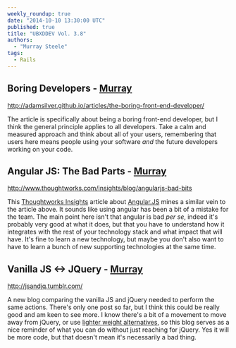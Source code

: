```yaml
---
weekly_roundup: true
date: "2014-10-10 13:30:00 UTC"
published: true
title: "UBXDDEV Vol. 3.8"
authors:
  - "Murray Steele"
tags:
  - Rails
---
```


## Boring Developers - [Murray](/people#murray-steele/)

http://adamsilver.github.io/articles/the-boring-front-end-developer/

The article is specifically about being a boring front-end developer, but I think the general principle applies to all developers.  Take a calm and measured approach and think about all of your users, remembering that users here means people using your software *and* the future developers working on your code.

## Angular JS: The Bad Parts - [Murray](/people#murray-steele/)

http://www.thoughtworks.com/insights/blog/angularjs-bad-bits

This [Thoughtworks Insights](http://www.thoughtworks.com/insights/) article about [Angular.JS](https://angularjs.org/) mines a similar vein to the article above.  It sounds like using angular has been a bit of a mistake for the team.  The main point here isn't that angular is bad *per se*, indeed it's probably very good at what it does, but that you have to understand how it integrates with the rest of your technology stack and what impact that will have.  It's fine to learn a new technology, but maybe you don't also want to have to learn a bunch of new supporting technologies at the same time.

## Vanilla JS <-> JQuery - [Murray](/people#murray-steele)

http://jsandjq.tumblr.com/

A new blog comparing the vanilla JS and jQuery needed to perform the same actions.  There's only one post so far, but I think this could be really good and am keen to see more.  I know there's a bit of a movement to move away from jQuery, or use [lighter weight alternatives](http://zeptojs.com/), so this blog serves as a nice reminder of what you can do without just reaching for jQuery.  Yes it will be more code, but that doesn't mean it's necessarily a bad thing.

